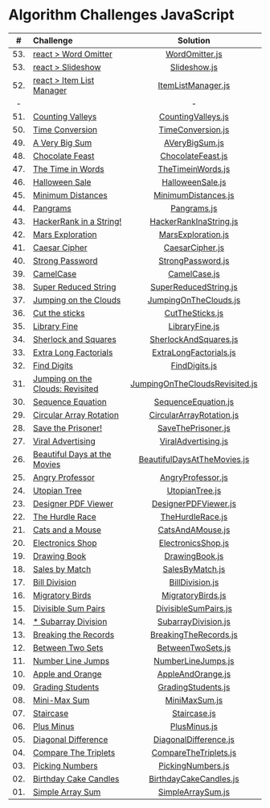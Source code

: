 # Algorithm Challenges JavaScript

| # | Challenge |  	Solution | 
|:-:|:--------|:--------:|
| 53. | [react > Word Omitter](https://www.hackerrank.com/challenges/react-word-omitter/problem?isFullScreen=true) | [WordOmitter.js](./solutions/react/WordOmitter.js)| 
| 53. | [react > Slideshow](https://www.hackerrank.com/challenges/react-slideshow-1/problem?isFullScreen=true) | [Slideshow.js](./solutions/react/Slideshow.js)| 
| 52. | [react > Item List Manager](https://www.hackerrank.com/challenges/item-list-manager/problem?isFullScreen=true) | [ItemListManager.js](./solutions/react/ItemListManager.js)| 
|-||-|
| 51. | [Counting Valleys](https://www.hackerrank.com/challenges/counting-valleys/problem?isFullScreen=true) | [CountingValleys.js](./solutions/CountingValleys.js) | 
| 50. | [Time Conversion](https://www.hackerrank.com/challenges/time-conversion/problem?isFullScreen=true) | [TimeConversion.js](./solutions/TimeConversion.js) | 
| 49. | [A Very Big Sum](https://www.hackerrank.com/challenges/a-very-big-sum/problem?isFullScreen=true) | [AVeryBigSum.js](./solutions/AVeryBigSum.js) | 
| 48. | [Chocolate Feast](https://www.hackerrank.com/challenges/chocolate-feast/problem?isFullScreen=true) | [ChocolateFeast.js](./solutions/ChocolateFeast.js) | 
| 47. | [The Time in Words](https://www.hackerrank.com/challenges/the-time-in-words/problem?isFullScreen=true) | [TheTimeinWords.js](./solutions/TheTimeinWords.js) | 
| 46. | [Halloween Sale](https://www.hackerrank.com/challenges/halloween-sale/problem?isFullScreen=true) | [HalloweenSale.js](./solutions/HalloweenSale.js) | 
| 45. | [Minimum Distances](https://www.hackerrank.com/challenges/minimum-distances/problem?isFullScreen=true) | [MinimumDistances.js](./solutions/MinimumDistances.js) | 
| 44. | [Pangrams](https://www.hackerrank.com/challenges/pangrams/problem?isFullScreen=true) | [Pangrams.js](./solutions/Pangrams.js) | 
| 43. | [HackerRank in a String!](https://www.hackerrank.com/challenges/hackerrank-in-a-string/problem?isFullScreen=true) | [HackerRankInaString.js](./solutions/HackerRankInaString.js) | 
| 42. | [Mars Exploration](https://www.hackerrank.com/challenges/mars-exploration/problem?isFullScreen=true) | [MarsExploration.js](./solutions/MarsExploration.js) | 
| 41. | [Caesar Cipher](https://www.hackerrank.com/challenges/caesar-cipher-1/problem?isFullScreen=true) | [CaesarCipher.js](./solutions/CaesarCipher.js) | 
| 40. | [Strong Password](https://www.hackerrank.com/challenges/strong-password/problem?isFullScreen=true) | [StrongPassword.js](./solutions/StrongPassword.js) | 
| 39. | [CamelCase](https://www.hackerrank.com/challenges/camelcase/problem?isFullScreen=true) | [CamelCase.js](./solutions/CamelCase.js) | 
| 38. | [Super Reduced String](https://www.hackerrank.com/challenges/reduced-string/problem?isFullScreen=true) | [SuperReducedString.js](./solutions/SuperReducedString.js) | 
| 37. | [Jumping on the Clouds](https://www.hackerrank.com/challenges/jumping-on-the-clouds/problem?isFullScreen=true) | [JumpingOnTheClouds.js](./solutions/JumpingOnTheClouds.js) | 
| 36. | [Cut the sticks](https://www.hackerrank.com/challenges/cut-the-sticks/problem?isFullScreen=true) | [CutTheSticks.js](./solutions/CutTheSticks.js) | 
| 35. | [Library Fine](https://www.hackerrank.com/challenges/library-fine/problem?isFullScreen=true) | [LibraryFine.js](./solutions/LibraryFine.js) | 
| 34. | [Sherlock and Squares](https://www.hackerrank.com/challenges/sherlock-and-squares/problem?isFullScreen=true) | [SherlockAndSquares.js](./solutions/SherlockAndSquares.js) | 
| 33. | [Extra Long Factorials](https://www.hackerrank.com/challenges/extra-long-factorials/problem?isFullScreen=true) | [ExtraLongFactorials.js](./solutions/ExtraLongFactorials.js) | 
| 32. | [Find Digits](https://www.hackerrank.com/challenges/find-digits/problem?isFullScreen=true) | [FindDigits.js](./solutions/FindDigits.js) | 
| 31. | [Jumping on the Clouds: Revisited](https://www.hackerrank.com/challenges/jumping-on-the-clouds-revisited/problem?isFullScreen=true) | [JumpingOnTheCloudsRevisited.js](./solutions/JumpingOnTheCloudsRevisited.js) | 
| 30. | [Sequence Equation](https://www.hackerrank.com/challenges/permutation-equation/problem?isFullScreen=true) | [SequenceEquation.js](./solutions/SequenceEquation.js) | 
| 29. | [Circular Array Rotation](https://www.hackerrank.com/challenges/circular-array-rotation/problem?isFullScreen=true) | [CircularArrayRotation.js](./solutions/CircularArrayRotation.js) | 
| 28. | [Save the Prisoner!](https://www.hackerrank.com/challenges/save-the-prisoner/problem?isFullScreen=true) | [SaveThePrisoner.js](./solutions/SaveThePrisoner.js) | 
| 27. | [Viral Advertising](https://www.hackerrank.com/challenges/beautiful-days-at-the-movies/problem?isFullScreen=true) | [ViralAdvertising.js](./solutions/ViralAdvertising.js) | 
| 26. | [Beautiful Days at the Movies](https://www.hackerrank.com/challenges/beautiful-days-at-the-movies/problem?isFullScreen=true) | [BeautifulDaysAtTheMovies.js](./solutions/BeautifulDaysAtTheMovies.js) | 
| 25. | [Angry Professor](https://www.hackerrank.com/challenges/angry-professor/problem?isFullScreen=true) | [AngryProfessor.js](./solutions/AngryProfessor.js) | 
| 24. | [Utopian Tree](https://www.hackerrank.com/challenges/utopian-tree/problem?isFullScreen=true) | [UtopianTree.js](./solutions/UtopianTree.js) | 
| 23. | [Designer PDF Viewer](https://www.hackerrank.com/challenges/designer-pdf-viewer/problem?isFullScreen=true) | [DesignerPDFViewer.js](./solutions/DesignerPDFViewer.js) | 
| 22. | [The Hurdle Race](https://www.hackerrank.com/challenges/the-hurdle-race/problem?isFullScreen=true) | [TheHurdleRace.js](./solutions/TheHurdleRace.js) | 
| 21. | [Cats and a Mouse](https://www.hackerrank.com/challenges/cats-and-a-mouse/problem?isFullScreen=true) | [CatsAndAMouse.js](./solutions/CatsAndAMouse.js) | 
| 20. | [Electronics Shop](https://www.hackerrank.com/challenges/electronics-shop/problem?isFullScreen=true) | [ElectronicsShop.js](./solutions/ElectronicsShop.js) | 
| 19. | [Drawing Book](https://www.hackerrank.com/challenges/drawing-book/problem?isFullScreen=true) | [DrawingBook.js](./solutions/DrawingBook.js) | 
| 18. | [Sales by Match](https://www.hackerrank.com/challenges/bon-appetit/problem?isFullScreen=true) | [SalesByMatch.js](./solutions/SalesByMatch.js) | 
| 17. | [Bill Division](https://www.hackerrank.com/challenges/bon-appetit/problem?isFullScreen=true) | [BillDivision.js](./solutions/BillDivision.js) | 
| 16. | [Migratory Birds](https://www.hackerrank.com/challenges/migratory-birds/problem?isFullScreen=true) | [MigratoryBirds.js](./solutions/MigratoryBirds.js) | 
| 15. | [Divisible Sum Pairs](https://www.hackerrank.com/challenges/divisible-sum-pairs/problem?isFullScreen=true) | [DivisibleSumPairs.js](./solutions/DivisibleSumPairs.js) | 
| 14. | [* Subarray Division](https://www.hackerrank.com/challenges/the-birthday-bar/problem?isFullScreen=true) | [SubarrayDivision.js](./solutions/SubarrayDivision.js) | 
| 13. | [Breaking the Records](https://www.hackerrank.com/challenges/breaking-best-and-worst-records/problem?isFullScreen=true) | [BreakingTheRecords.js](./solutions/BreakingTheRecords.js) | 
| 12. | [Between Two Sets](https://www.hackerrank.com/challenges/between-two-sets/problem?isFullScreen=true) | [BetweenTwoSets.js](./solutions/BetweenTwoSets.js) | 
| 11. | [Number Line Jumps](https://www.hackerrank.com/challenges/kangaroo/problem?isFullScreen=true) | [NumberLineJumps.js](./solutions/NumberLineJumps.js) | 
| 10. | [Apple and Orange](https://www.hackerrank.com/challenges/apple-and-orange/problem?isFullScreen=true) | [AppleAndOrange.js](./solutions/AppleAndOrange.js) | 
| 09. | [Grading Students](https://www.hackerrank.com/challenges/grading/problem?isFullScreen=true) | [GradingStudents.js](./solutions/GradingStudents.js) | 
| 08. | [Mini-Max Sum](https://www.hackerrank.com/challenges/mini-max-sum/problem?isFullScreen=true&h_r=next-challenge&h_v=zen&h_r=next-challenge&h_v=zen&h_r=next-challenge&h_v=zen) | [MiniMaxSum.js](./solutions/MiniMaxSum.js) | 
| 07. | [Staircase](https://www.hackerrank.com/challenges/staircase/problem?isFullScreen=true&h_r=next-challenge&h_v=zen&h_r=next-challenge&h_v=zen) | [Staircase.js](./solutions/Staircase.js) | 
| 06. | [Plus Minus](https://www.hackerrank.com/challenges/plus-minus/problem?isFullScreen=true&h_r=next-challenge&h_v=zen) | [PlusMinus.js](./solutions/PlusMinus.js) | 
| 05. | [Diagonal Difference](https://www.hackerrank.com/challenges/diagonal-difference/problem?isFullScreen=true) | [DiagonalDifference.js](./solutions/DiagonalDifference.js) | 
| 04. | [Compare The Triplets](https://www.hackerrank.com/challenges/compare-the-triplets/problem?isFullScreen=true) | [CompareTheTriplets.js](./solutions/CompareTheTriplets.js) | 
| 03. | [Picking Numbers](https://www.hackerrank.com/challenges/picking-numbers/problem?isFullScreen=true) | [PickingNumbers.js](./solutions/PickingNumbers.js) | 
| 02. | [Birthday Cake Candles](https://www.hackerrank.com/challenges/birthday-cake-candles/problem?isFullScreen=true) | [BirthdayCakeCandles.js](./solutions/BirthdayCakeCandles.js) | 
| 01. | [Simple Array Sum](https://www.hackerrank.com/challenges/simple-array-sum/problem?isFullScreen=true) | [SimpleArraySum.js](./solutions/SimpleArraySum.js) | 

